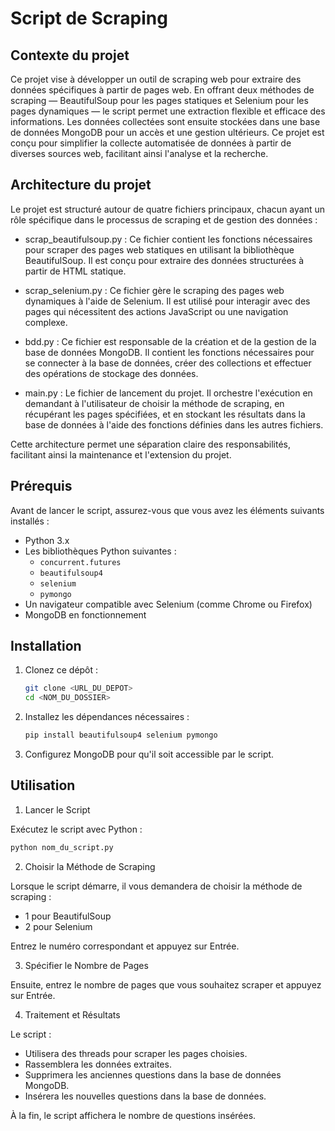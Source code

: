 # Script de Scraping

## Contexte du projet

Ce projet vise à développer un outil de scraping web pour extraire des données spécifiques à partir de pages web. En offrant deux méthodes de scraping — BeautifulSoup pour les pages statiques et Selenium pour les pages dynamiques — le script permet une extraction flexible et efficace des informations. Les données collectées sont ensuite stockées dans une base de données MongoDB pour un accès et une gestion ultérieurs. Ce projet est conçu pour simplifier la collecte automatisée de données à partir de diverses sources web, facilitant ainsi l'analyse et la recherche.

## Architecture du projet

Le projet est structuré autour de quatre fichiers principaux, chacun ayant un rôle spécifique dans le processus de scraping et de gestion des données :

- scrap_beautifulsoup.py : Ce fichier contient les fonctions nécessaires pour scraper des pages web statiques en utilisant la bibliothèque BeautifulSoup. Il est conçu pour extraire des données structurées à partir de HTML statique.

- scrap_selenium.py : Ce fichier gère le scraping des pages web dynamiques à l'aide de Selenium. Il est utilisé pour interagir avec des pages qui nécessitent des actions JavaScript ou une navigation complexe.

- bdd.py : Ce fichier est responsable de la création et de la gestion de la base de données MongoDB. Il contient les fonctions nécessaires pour se connecter à la base de données, créer des collections et effectuer des opérations de stockage des données.

- main.py : Le fichier de lancement du projet. Il orchestre l'exécution en demandant à l'utilisateur de choisir la méthode de scraping, en récupérant les pages spécifiées, et en stockant les résultats dans la base de données à l'aide des fonctions définies dans les autres fichiers.

Cette architecture permet une séparation claire des responsabilités, facilitant ainsi la maintenance et l'extension du projet.

## Prérequis

Avant de lancer le script, assurez-vous que vous avez les éléments suivants installés :

- Python 3.x
- Les bibliothèques Python suivantes :
  - `concurrent.futures`
  - `beautifulsoup4`
  - `selenium`
  - `pymongo`
- Un navigateur compatible avec Selenium (comme Chrome ou Firefox)
- MongoDB en fonctionnement

## Installation

1. Clonez ce dépôt :

   ```bash
   git clone <URL_DU_DEPOT>
   cd <NOM_DU_DOSSIER>
   ```

2. Installez les dépendances nécessaires :

   ```bash
   pip install beautifulsoup4 selenium pymongo
   ```

3. Configurez MongoDB pour qu'il soit accessible par le script.

## Utilisation

1. Lancer le Script

Exécutez le script avec Python :

   ```bash
   python nom_du_script.py
   ```

2. Choisir la Méthode de Scraping

Lorsque le script démarre, il vous demandera de choisir la méthode de scraping :

- 1 pour BeautifulSoup
- 2 pour Selenium

Entrez le numéro correspondant et appuyez sur Entrée.

3. Spécifier le Nombre de Pages

Ensuite, entrez le nombre de pages que vous souhaitez scraper et appuyez sur Entrée.

4. Traitement et Résultats

Le script :

- Utilisera des threads pour scraper les pages choisies.
- Rassemblera les données extraites.
- Supprimera les anciennes questions dans la base de données MongoDB.
- Insérera les nouvelles questions dans la base de données.

À la fin, le script affichera le nombre de questions insérées.